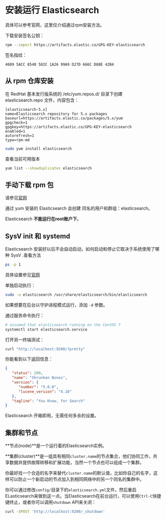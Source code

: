 # 安装运行 Elasticsearch

具体可以参考官网，这里仅介绍通过rpm安装方法。

下载安装签名公钥：

```bash
rpm --import https://artifacts.elastic.co/GPG-KEY-elasticsearch
```

签名指纹：

```
4609 5ACC 8548 582C 1A26 99A9 D27D 666C D88E 42B4
```

## 从 rpm 仓库安装

在 RedHat 基本发行版系统的 /etc/yum.repos.d/ 目录下创建 elasticsearch.repo 文件，内容包含：

```
[elasticsearch-5.x]
name=Elasticsearch repository for 5.x packages
baseurl=https://artifacts.elastic.co/packages/5.x/yum
gpgcheck=1
gpgkey=https://artifacts.elastic.co/GPG-KEY-elasticsearch
enabled=1
autorefresh=1
type=rpm-md
```

```bash
sudo yum install elasticsearch
```

查看当前可用版本

```bash
yum list --showduplicates elasticsearch
```

## 手动下载 rpm 包

请参见[官网](https://www.elastic.co/guide/en/elasticsearch/reference/current/rpm.html#install-rpm)

通过 yum 安装的 Elasticsearch 会创建 同名的用户和群组：elasticsearch。

Elasticsearch **不能运行在root账户下**。

## SysV init 和 systemd

Elasticsearch 安装好以后不会自动启动，如何启动和停止它取决于系统使用了哪种 SysV .查看方法

```bash
ps -p 1
```

具体设置参见[官网](https://www.elastic.co/guide/en/elasticsearch/reference/current/rpm.html#_sysv_literal_init_literal_vs_literal_systemd_literal_2)

单独启动执行：

```bash
sudo -u elasticsearch /usr/share/elasticsearch/bin/elasticsearch
```

如果想要在后台以守护进程模式运行，添加 `-d` 参数。

通过服务命令执行：

```bash
# assumed that elasticsearch running on the CentOS 7
systemctl start elasticsearch.service
```

打开另一终端测试：

```bash
curl "http://localhost:9200/?pretty"
```

你能看到以下返回信息：

```json
{
   "status": 200,
   "name": "Shrunken Bones",
   "version": {
      "number": "5.0.0",
      "lucene_version": "4.10"
   },
   "tagline": "You Know, for Search"
}
```

Elasticsearch 开箱即用，无需任何多余的设置。

## 集群和节点

**节点(node)**是一个运行着的Elasticsearch实例。

**集群(cluster)**是一组具有相同`cluster.name`的节点集合，他们协同工作，共享数据并提供故障转移和扩展功能，当然一个节点也可以组成一个集群。

你最好找一个合适的名字来替代`cluster.name`的默认值，比如你自己的名字，这样可以防止一个新启动的节点加入到相同网络中的另一个同名的集群中。

你可以通过修改`config/`目录下的`elasticsearch.yml`文件，然后重启ELasticsearch来做到这一点。当Elasticsearch在前台运行，可以使用`Ctrl-C`快捷键终止，或者你可以调用`shutdown` API来关闭：

```bash
curl -XPOST 'http://localhost:9200/_shutdown'
```

